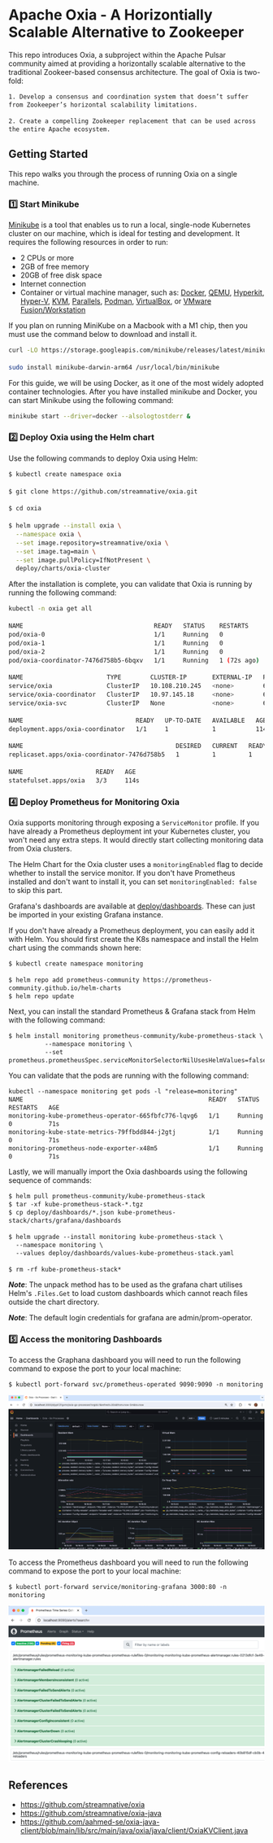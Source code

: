 # Apache Oxia - A Horizontially Scalable Alternative to Zookeeper

This repo introduces Oxia, a subproject within the Apache Pulsar community aimed at providing a horizontally scalable 
alternative to the traditional Zookeer-based consensus architecture. The goal of Oxia is two-fold:

    1. Develop a consensus and coordination system that doesn’t suffer from Zookeeper’s horizontal scalability limitations.

    2. Create a compelling Zookeeper replacement that can be used across the entire Apache ecosystem.

## Getting Started
This repo walks you through the process of running Oxia on a single machine.

### 1️⃣ Start Minikube

[Minikube](https://minikube.sigs.k8s.io/docs/) is a tool that enables us to run a local, single-node Kubernetes cluster on our machine, which is ideal for 
testing and development. It requires the following resources in order to run:

* 2 CPUs or more
* 2GB of free memory
* 20GB of free disk space
* Internet connection
* Container or virtual machine manager, such as: [Docker](https://minikube.sigs.k8s.io/docs/drivers/docker/),
[QEMU](https://minikube.sigs.k8s.io/docs/drivers/qemu/),
[Hyperkit](https://minikube.sigs.k8s.io/docs/drivers/hyperkit/), 
[Hyper-V](https://minikube.sigs.k8s.io/docs/drivers/hyperv/), 
[KVM](https://minikube.sigs.k8s.io/docs/drivers/kvm2/), 
[Parallels](https://minikube.sigs.k8s.io/docs/drivers/parallels/), 
[Podman](https://minikube.sigs.k8s.io/docs/drivers/podman/), 
[VirtualBox](https://minikube.sigs.k8s.io/docs/drivers/virtualbox/), or [VMware Fusion/Workstation](https://minikube.sigs.k8s.io/docs/drivers/vmware/)

If you plan on running MiniKube on a Macbook with a M1 chip, then you must use the command below to download and install
it.

```bash
curl -LO https://storage.googleapis.com/minikube/releases/latest/minikube-darwin-arm64

sudo install minikube-darwin-arm64 /usr/local/bin/minikube
```


For this guide, we will be using Docker, as it one of the most widely adopted container technologies. After you have 
installed minikube and Docker, you can start Minikube using the following command: 

```bash
minikube start --driver=docker --alsologtostderr &
```

### 2️⃣ Deploy Oxia using the Helm chart

Use the following commands to deploy Oxia using Helm:

```bash
$ kubectl create namespace oxia

$ git clone https://github.com/streamnative/oxia.git

$ cd oxia

$ helm upgrade --install oxia \
  --namespace oxia \
  --set image.repository=streamnative/oxia \
  --set image.tag=main \
  --set image.pullPolicy=IfNotPresent \
  deploy/charts/oxia-cluster
```

After the installation is complete, you can validate that Oxia is running by running the following command:

```bash
kubectl -n oxia get all

NAME                                    READY   STATUS    RESTARTS      AGE
pod/oxia-0                              1/1     Running   0             114s
pod/oxia-1                              1/1     Running   0             114s
pod/oxia-2                              1/1     Running   0             114s
pod/oxia-coordinator-7476d758b5-6bqxv   1/1     Running   1 (72s ago)   114s

NAME                       TYPE        CLUSTER-IP       EXTERNAL-IP   PORT(S)                      AGE
service/oxia               ClusterIP   10.108.210.245   <none>        6649/TCP,8080/TCP,6648/TCP   114s
service/oxia-coordinator   ClusterIP   10.97.145.18     <none>        6649/TCP,8080/TCP            114s
service/oxia-svc           ClusterIP   None             <none>        6649/TCP,8080/TCP,6648/TCP   114s

NAME                               READY   UP-TO-DATE   AVAILABLE   AGE
deployment.apps/oxia-coordinator   1/1     1            1           114s

NAME                                          DESIRED   CURRENT   READY   AGE
replicaset.apps/oxia-coordinator-7476d758b5   1         1         1       114s

NAME                    READY   AGE
statefulset.apps/oxia   3/3     114s
```


### 4️⃣ Deploy Prometheus for Monitoring Oxia

Oxia supports monitoring through exposing a `ServiceMonitor` profile. If you have already a Prometheus deployment
int your Kubernetes cluster, you won't need any extra steps. It would directly start collecting monitoring data
from Oxia clusters.

The Helm Chart for the Oxia cluster uses a `monitoringEnabled` flag to decide whether to
install the service monitor. If you don't have Prometheus installed and don't want to install it, you can set
`monitoringEnabled: false` to skip this part.

Grafana's dashboards are available at [deploy/dashboards](/deploy/dashboards).
These can just be imported in your existing Grafana instance.

If you don't have already a Prometheus deployment, you can easily add it with Helm. You should first create the K8s 
namespace and install the Helm chart using the commands shown here:

```shell
$ kubectl create namespace monitoring

$ helm repo add prometheus-community https://prometheus-community.github.io/helm-charts
$ helm repo update
```

Next, you can install the standard Prometheus & Grafana stack from Helm with the following command:

```shell
$ helm install monitoring prometheus-community/kube-prometheus-stack \
          --namespace monitoring \
          --set prometheus.prometheusSpec.serviceMonitorSelectorNilUsesHelmValues=false
```

You can validate that the pods are running with the following command:

```shell
kubectl --namespace monitoring get pods -l "release=monitoring"
NAME                                                   READY   STATUS    RESTARTS   AGE
monitoring-kube-prometheus-operator-665fbfc776-lqvg6   1/1     Running   0          71s
monitoring-kube-state-metrics-79ffbdd844-j2gtj         1/1     Running   0          71s
monitoring-prometheus-node-exporter-x48m5              1/1     Running   0          71s
```

Lastly, we will manually import the Oxia dashboards using the following sequence of commands:

```shell
$ helm pull prometheus-community/kube-prometheus-stack
$ tar -xf kube-prometheus-stack-*.tgz
$ cp deploy/dashboards/*.json kube-prometheus-stack/charts/grafana/dashboards

$ helm upgrade --install monitoring kube-prometheus-stack \
  --namespace monitoring \
  --values deploy/dashboards/values-kube-prometheus-stack.yaml

$ rm -rf kube-prometheus-stack*
```

***Note***: The unpack method has to be used as the grafana chart utilises Helm's `.Files.Get` to load custom dashboards
which cannot reach files outside the chart directory.

***Note***:  The default login credentials for grafana are admin/prom-operator.


### 5️⃣ Access the monitoring Dashboards

To access the Graphana dashboard you will need to run the following command to expose the port to your local machine:

```shell
$ kubectl port-forward svc/prometheus-operated 9090:9090 -n monitoring
```

![Graphana.png](docs%2Fimages%2FGraphana.png)


To access the Prometheus dashboard you will need to run the following command to expose the port to your local machine:

```shell
$ kubectl port-forward service/monitoring-grafana 3000:80 -n monitoring
```

![Prometheus.png](docs%2Fimages%2FPrometheus.png)


## References

- https://github.com/streamnative/oxia
- https://github.com/streamnative/oxia-java
- https://github.com/aahmed-se/oxia-java-client/blob/main/lib/src/main/java/oxia/java/client/OxiaKVClient.java
